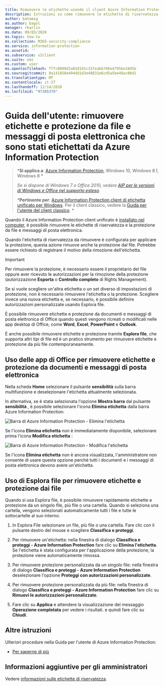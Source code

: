```yaml
---
title: Rimuovere le etichette usando il client Azure Information Protection Unified Labeling
description: Istruzioni su come rimuovere le etichette di riservatezza e la protezione da file e messaggi di posta elettronica usando il Azure Information Protection client Unified labeling.
author: batamig
ms.author: bagol
manager: rkarlin
ms.date: 09/03/2020
ms.topic: how-to
ms.collection: M365-security-compliance
ms.service: information-protection
ms.assetid: ''
ms.subservice: v2client
ms.suite: ems
ms.custom: user
ms.openlocfilehash: fffc0099d1a018141c15feabb746e4795be18d5b
ms.sourcegitcommit: 8a141858e494dd1d3e48831e6cd5a5be48ac00d2
ms.translationtype: MT
ms.contentlocale: it-IT
ms.lasthandoff: 12/14/2020
ms.locfileid: "97385370"
---
```

# <a name="user-guide-remove-labels-and-protection-from-files-and-emails-that-have-been-labeled-by-azure-information-protection"></a>Guida dell'utente: rimuovere etichette e protezione da file e messaggi di posta elettronica che sono stati etichettati da Azure Information Protection

>***Si applica a**: [Azure Information Protection](https://azure.microsoft.com/pricing/details/information-protection), Windows 10, Windows 8.1, Windows 8 *
>
>*Se si dispone di Windows 7 o Office 2010, vedere [AIP per le versioni di Windows e Office nel supporto esteso](../known-issues.md#aip-for-windows-and-office-versions-in-extended-support).*
>
>***Pertinente per**: [Azure Information Protection client di etichetta unificato per Windows](../faqs.md#whats-the-difference-between-the-azure-information-protection-classic-and-unified-labeling-clients). Per il client classico, vedere la [Guida per l'utente del client classico](client-remove-label-protection.md). *

Quando il Azure Information Protection client unificato è [installato nel computer](install-unifiedlabelingclient-app.md), è possibile rimuovere le etichette di riservatezza e la protezione da file e messaggi di posta elettronica.

Quando l'etichetta di riservatezza da rimuovere è configurata per applicare la protezione, questa azione rimuove anche la protezione dal file. Potrebbe essere richiesto di registrare il motivo della rimozione dell'etichetta.

> [!IMPORTANT]
> Per rimuovere la protezione, è necessario essere il proprietario del file oppure aver ricevuto le autorizzazioni per la rimozione della protezione (autorizzazione **Esporta** o **Controllo completo** di Rights Management).

Se si vuole scegliere un'altra etichetta o un set diverso di impostazioni di protezione, non è necessario rimuovere l'etichetta o la protezione. Scegliere invece una nuova etichetta e, se necessario, è possibile definire autorizzazioni personalizzate usando Esplora file. 

È possibile rimuovere etichette e protezione da documenti e messaggi di posta elettronica di Office quando questi vengono ricreati o modificati nelle app desktop di Office, come **Word**, **Excel**, **PowerPoint** e **Outlook**. 

È anche possibile rimuovere etichette e protezione tramite **Esplora file**, che supporta altri tipi di file ed è un pratico strumento per rimuovere etichette e protezione da più file contemporaneamente.

## <a name="using-office-apps-to-remove-labels-and-protection-from-documents-and-emails"></a>Uso delle app di Office per rimuovere etichette e protezione da documenti e messaggi di posta elettronica

Nella scheda **Home** selezionare il pulsante **sensibilità** sulla barra multifunzione e deselezionare l'etichetta attualmente selezionata.

In alternativa, se è stata selezionata l'opzione **Mostra barra** dal pulsante **sensibilità** , è possibile selezionare l'icona **Elimina etichetta** dalla barra Azure Information Protection:

![Barra di Azure Information Protection - Elimina l'etichetta](../media/v2delete-label.png)

Se l'icona **Elimina etichetta** non è immediatamente disponibile, selezionare prima l'icona **Modifica etichetta** :

![Barra di Azure Information Protection - Modifica l'etichetta](../media/v2edit-label.png)

Se l'icona **Elimina etichetta** non è ancora visualizzata, l'amministratore non consente di usare questa opzione perché tutti i documenti e i messaggi di posta elettronica devono avere un'etichetta.

## <a name="using-file-explorer-to-remove-labels-and-protection-from-files"></a>Uso di Esplora file per rimuovere etichette e protezione dai file

Quando si usa Esplora file, è possibile rimuovere rapidamente etichette e protezione da un singolo file, più file o una cartella. Quando si seleziona una cartella, vengono selezionati automaticamente tutti i file e tutte le sottocartelle al suo interno. 

1. In Esplora File selezionare un file, più file o una cartella. Fare clic con il pulsante destro del mouse e scegliere **Classifica e proteggi**.

2. Per rimuovere un'etichetta: nella finestra di dialogo **Classifica e proteggi - Azure Information Protection** fare clic su **Elimina l'etichetta**. Se l'etichetta è stata configurata per l'applicazione della protezione, la protezione viene automaticamente rimossa.

3. Per rimuovere protezione personalizzata da un singolo file: nella finestra di dialogo **Classifica e proteggi - Azure Information Protection** deselezionare l'opzione **Proteggi con autorizzazioni personalizzate**. 

4. Per rimuovere protezione personalizzata da più file: nella finestra di dialogo **Classifica e proteggi - Azure Information Protection** fare clic su **Rimuovi le autorizzazioni personalizzate**.

5. Fare clic su **Applica** e attendere la visualizzazione del messaggio **Operazione completata** per vedere i risultati. e quindi fare clic su **Chiudi**.


## <a name="other-instructions"></a>Altre istruzioni
Ulteriori procedure nella Guida per l'utente di Azure Information Protection:

- [Per saperne di più](clientv2-user-guide.md#what-do-you-want-to-do)

## <a name="additional-information-for-administrators"></a>Informazioni aggiuntive per gli amministratori    

Vedere [informazioni sulle etichette di riservatezza](/microsoft-365/compliance/sensitivity-labels).

